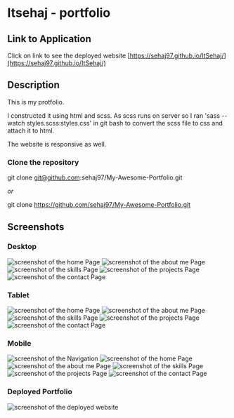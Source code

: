 # Itsehaj - portfolio

## Link to Application
Click on link to see the deployed website [https://sehaj97.github.io/ItSehaj/](https://sehaj97.github.io/ItSehaj/)

## Description
This is my protfolio.

I constructed it using html and scss. As scss runs on server so I ran 'sass --watch styles.scss:styles.css' in git bash to convert the scss file to css and attach it to html.

The website is responsive as well.

### Clone the repository
git clone git@github.com:sehaj97/My-Awesome-Portfolio.git

_or_

git clone https://github.com/sehaj97/My-Awesome-Portfolio.git

## Screenshots
### Desktop
![screenshot of the home Page](assets/images/home.png)
![screenshot of the about me Page](assets/images/aboutme.png)
![screenshot of the skills Page](assets/images/skills.png)
![screenshot of the projects Page](assets/images/projects.png)
![screenshot of the contact Page](assets/images/contact.png)
### Tablet
![screenshot of the home Page](assets/images/thome.png)
![screenshot of the about me Page](assets/images/taboutme.png)
![screenshot of the skills Page](assets/images/tskills.png)
![screenshot of the projects Page](assets/images/tprojects.png)
![screenshot of the contact Page](assets/images/tcontact.png)
### Mobile
![screenshot of the Navigation](assets/images/mnav.png)
![screenshot of the home Page](assets/images/mhome.png)
![screenshot of the about me Page](assets/images/maboutme.png)
![screenshot of the skills Page](assets/images/mskills.png)
![screenshot of the projects Page](assets/images/mprojects.png)
![screenshot of the contact Page](assets/images/mcontact.png)
### Deployed Portfolio
![screenshot of the deployed website](assets/images/deployed.png)

